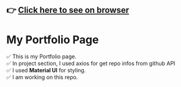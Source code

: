 ## :point_right: [Click here to see on browser](https://myportfolio-six-snowy.vercel.app/)

# My Portfolio Page



✅ This is my Portfolio page. <br/>
✅ In project section, I used axios for get repo infos from github API<br/>
✅ I used <b>Material UI</b> for styling.<br/>
✅ I am working on this repo.<br/>
